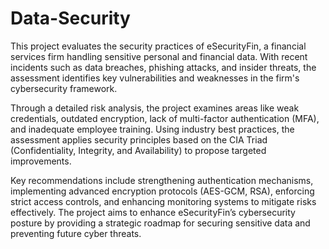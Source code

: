 # Data-Security

This project evaluates the security practices of eSecurityFin, a financial services firm handling sensitive personal and financial data. 
With recent incidents such as data breaches, phishing attacks, and insider threats, the assessment identifies key vulnerabilities and 
weaknesses in the firm's cybersecurity framework.

Through a detailed risk analysis, the project examines areas like weak credentials, outdated encryption, lack of multi-factor authentication (MFA), 
and inadequate employee training. Using industry best practices, the assessment applies security principles based on the CIA Triad (Confidentiality, 
Integrity, and Availability) to propose targeted improvements.

Key recommendations include strengthening authentication mechanisms, implementing advanced encryption protocols (AES-GCM, RSA), enforcing strict access controls, 
and enhancing monitoring systems to mitigate risks effectively. The project aims to enhance eSecurityFin’s cybersecurity posture by providing a strategic roadmap 
for securing sensitive data and preventing future cyber threats.

